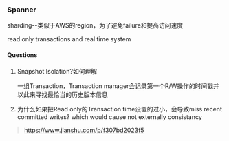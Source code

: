 ### Spanner

sharding--类似于AWS的region，为了避免failure和提高访问速度

read only transactions and real time system



#### Questions

1. Snapshot Isolation?如何理解

   一组Transaction，Transaction manager会记录第一个R/W操作的时间戳并以此来寻找最恰当的历史版本信息

2. 为什么如果把Read only的Transaction time设置的过小，会导致miss recent committed writes? which would cause not externally consistancy



> https://www.jianshu.com/p/f307bd2023f5
